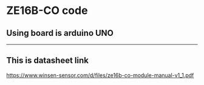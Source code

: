 # ZE16B-CO code
## Using board is arduino UNO
---
## This is datasheet link
https://www.winsen-sensor.com/d/files/ze16b-co-module-manual-v1_1.pdf
